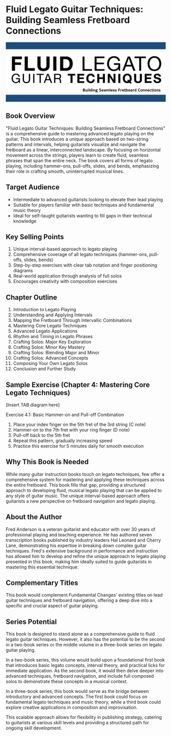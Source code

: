 # Fluid Legato Guitar Techniques: Building Seamless Fretboard Connections

![fluid-legato-header](./images/fluid-legato-header.png)

## Book Overview
"Fluid Legato Guitar Techniques: Building Seamless Fretboard Connections" is a comprehensive guide to mastering advanced legato playing on the guitar. This book introduces a unique approach based on two-string patterns and intervals, helping guitarists visualize and navigate the fretboard as a linear, interconnected landscape. By focusing on horizontal movement across the strings, players learn to create fluid, seamless phrases that span the entire neck. The book covers all forms of legato playing, including hammer-ons, pull-offs, slides, and bends, emphasizing their role in crafting smooth, uninterrupted musical lines.

## Target Audience
- Intermediate to advanced guitarists looking to elevate their lead playing
- Suitable for players familiar with basic techniques and fundamental music theory
- Ideal for self-taught guitarists wanting to fill gaps in their technical knowledge

## Key Selling Points
1. Unique interval-based approach to legato playing
2. Comprehensive coverage of all legato techniques (hammer-ons, pull-offs, slides, bends)
3. Step-by-step exercises with clear tab notation and finger positioning diagrams
4. Real-world application through analysis of full solos
5. Encourages creativity with composition exercises

## Chapter Outline
1. Introduction to Legato Playing
2. Understanding and Applying Intervals
3. Mapping the Fretboard Through Intervallic Combinations
4. Mastering Core Legato Techniques
5. Advanced Legato Applications
6. Rhythm and Timing in Legato Phrases
7. Crafting Solos: Major Key Exploration
8. Crafting Solos: Minor Key Mastery
9. Crafting Solos: Blending Major and Minor
10. Crafting Solos: Advanced Concepts
11. Composing Your Own Legato Solos
12. Conclusion and Further Study

## Sample Exercise (Chapter 4: Mastering Core Legato Techniques)

[Insert TAB diagram here]

Exercise 4.1: Basic Hammer-on and Pull-off Combination
1. Place your index finger on the 5th fret of the 3rd string (C note)
2. Hammer-on to the 7th fret with your ring finger (D note)
3. Pull-off back to the 5th fret
4. Repeat this pattern, gradually increasing speed
5. Practice this exercise for 5 minutes daily for smooth execution

## Why This Book is Needed
While many guitar instruction books touch on legato techniques, few offer a comprehensive system for mastering and applying these techniques across the entire fretboard. This book fills that gap, providing a structured approach to developing fluid, musical legato playing that can be applied to any style of guitar music. The unique interval-based approach offers guitarists a new perspective on fretboard navigation and legato playing.

## About the Author
Fred Anderson is a veteran guitarist and educator with over 30 years of professional playing and teaching experience. He has authored seven transcription books published by industry leaders Hal Leonard and Cherry Lane, demonstrating his expertise in breaking down complex guitar techniques. Fred's extensive background in performance and instruction has allowed him to develop and refine the unique approach to legato playing presented in this book, making him ideally suited to guide guitarists in mastering this essential technique.

## Complementary Titles
This book would complement Fundamental Changes' existing titles on lead guitar techniques and fretboard navigation, offering a deep dive into a specific and crucial aspect of guitar playing.

## Series Potential

This book is designed to stand alone as a comprehensive guide to fluid legato guitar techniques. However, it also has the potential to be the second in a two-book series or the middle volume in a three-book series on legato guitar playing. 

In a two-book series, this volume would build upon a foundational first book that introduces basic legato concepts, interval theory, and practical licks for immediate application. As the second book, it would then delve deeper into advanced techniques, fretboard navigation, and include full composed solos to demonstrate these concepts in a musical context.

In a three-book series, this book would serve as the bridge between introductory and advanced concepts. The first book could focus on fundamental legato techniques and music theory, while a third book could explore creative applications in composition and improvisation.

This scalable approach allows for flexibility in publishing strategy, catering to guitarists at various skill levels and providing a structured path for ongoing skill development.
